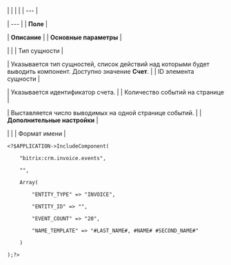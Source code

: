 |  |  |  |
| --- |

| --- |
| **Поле** |

| **Описание** |
| **Основные параметры** |

| |
| Тип сущности |

| Указывается тип сущностей, список действий над которыми будет выводить компонент. Доступно значение **Счет**. |
| ID элемента сущности |

| Указывается идентификатор счета. |
| Количество событий на странице |

| Выставляется число выводимых на одной странице событий. |
| **Дополнительные настройки** |

| |
| Формат имени |

```
<?$APPLICATION->IncludeComponent(

	"bitrix:crm.invoice.events",

	"",

	Array(

		"ENTITY_TYPE" => "INVOICE",

		"ENTITY_ID" => "",

		"EVENT_COUNT" => "20",

		"NAME_TEMPLATE" => "#LAST_NAME#, #NAME# #SECOND_NAME#"

	)

);?>


```